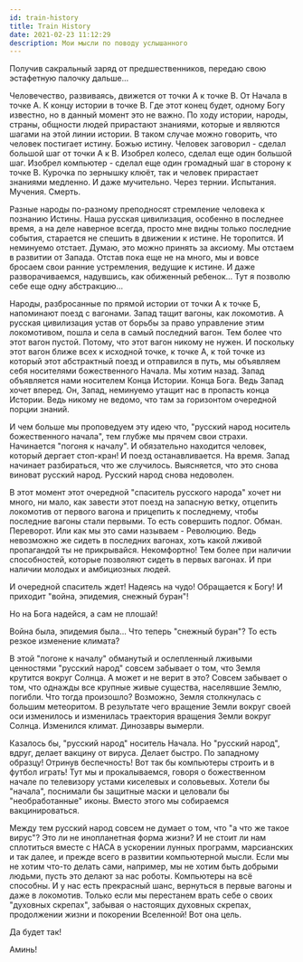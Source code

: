```yaml
---
id: train-history
title: Train History
date: 2021-02-23 11:12:29
description: Мои мысли по поводу услышанного
---
```


Получив сакральный заряд от предшественников, передаю свою эстафетную палочку дальше...

Человечество, развиваясь, движется от точки А к точке В. От Начала в точке А. К концу истории в точке В. Где этот конец будет, одному Богу известно, но в данный момент это не важно. По ходу истории, народы, страны, общности людей прирастают знаниями, которые и являются шагами на этой линии истории. В таком случае можно говорить, что человек постигает истину. Божью истину. Человек заговорил - сделал большой шаг от точки А к В. Изобрел колесо, сделал еще один большой шаг. Изобрел компьютер - сделал еще один громадный шаг в сторону к точке В. Курочка по зернышку клюёт, так и человек прирастает знаниями медленно. И даже мучительно. Через тернии. Испытания. Мучения. Смерть.

Разные народы по-разному преподносят стремление человека к познанию Истины. Наша русская цивилизация, особенно в последнее время, а на деле наверное всегда, просто мне видны только последние события, старается не спешить в движении к истине. Не торопится. И неминуемо отстает. Думаю, это можно принять за аксиому. Мы отстаем в развитии от Запада. Отстав пока еще не на много, мы и вовсе бросаем свои ранние устремления, ведущие к истине. И даже разворачиваемся, надувшись, как обиженный ребенок... Тут я позволю себе еще одну абстракцию...

Народы, разбросанные по прямой истории от точки А к точке Б, напоминают поезд с вагонами. Запад тащит вагоны, как локомотив. А русская цивилизация устав от борьбы за право управление этим локомотивом, пошла и села в самый последний вагон. Тем более что этот вагон пустой. Потому, что этот вагон никому не нужен. И поскольку этот вагон ближе всех к исходной точке, к точке А, к той точке из который этот абстрактный поезд и отправился в путь, мы объявляем себя носителями божественного Начала. Мы хотим назад. Запад объявляется нами носителем Конца Истории. Конца Бога. Ведь Запад хочет вперед. Он, Запад, неминуемо утащит нас в пропасть конца Истории. Ведь никому не ведомо, что там за горизонтом очередной порции знаний.

И чем больше мы проповедуем эту идею что, "русский народ носитель божественного начала", тем глубже мы прячем свои страхи. Начинается "погоня к началу". И обязательно находится человек, который дергает стоп-кран! И поезд останавливается. На время. Запад начинает разбираться, что же случилось. Выясняется, что это снова виноват русский народ. Русский народ снова недоволен.

В этот момент этот очередной "спаситель русского народа" хочет ни много, ни мало, как завести этот поезд на запасную ветку, отцепить локомотив от первого вагона и прицепить к последнему, чтобы последние вагоны стали первыми. То есть совершить подлог. Обман. Переворот. Или как мы это сами называем - Революцию. Ведь невозможно же сидеть в последних вагонах, хоть какой лживой пропагандой ты не прикрывайся. Некомфортно! Тем более при наличии способностей, которые позволяют сидеть в первых вагонах. И при наличии молодых и амбициозных людей.

И очередной спаситель ждет! Надеясь на чудо! Обращается к Богу! И приходит "война, эпидемия, снежный буран"!

Но на Бога надейся, а сам не плошай!

Война была, эпидемия была... Что теперь "снежный буран"? То есть резкое изменение климата?

В этой "погоне к началу" обманутый и ослепленный лживыми ценностями "русский народ" совсем забывает о том, что Земля крутится вокруг Солнца. А может и не верит в это? Совсем забывает о том, что однажды все крупные живые существа, населявшие Землю, погибли. Что тогда произошло? Возможно, Земля столкнулась с большим метеоритом. В результате чего вращение Земли вокруг своей оси изменилось и изменилась траектория вращения Земли вокруг Солнца. Изменился климат. Динозавры вымерли.

Казалось бы, "русский народ" носитель Начала. Но "русский народ", вдруг, делает вакцину от вируса. Делает быстро. По западному образцу! Отринув беспечность! Вот так бы компьютеры строить и в футбол играть! Тут мы и прокалываемся, говоря о божественном начале по телевизору устами киселевых и соловьевых. Хотели бы "начала", поснимали бы защитные маски и целовали бы "необработанные" иконы. Вместо этого мы собираемся вакцинироваться.

Между тем русский народ совсем не думает о том, что "а что же такое вирус"? Это ли не инопланетная форма жизни? И не стоит ли нам сплотиться вместе с НАСА в ускорении лунных программ, марсианских и так далее, и прежде всего в развитии компьютерной мысли. Если мы не хотим что-то делать сами, например, мы не хотим быть добрыми людьми, пусть это делают за нас роботы. Компьютеры на всё способны. И у нас есть прекрасный шанс, вернуться в первые вагоны и даже в локомотив. Только если мы перестанем врать себе о своих "духовных скрепах", забывая о настоящих духовных скрепах, продолжении жизни и покорении Вселенной! Вот она цель.

Да будет так!

Аминь!

